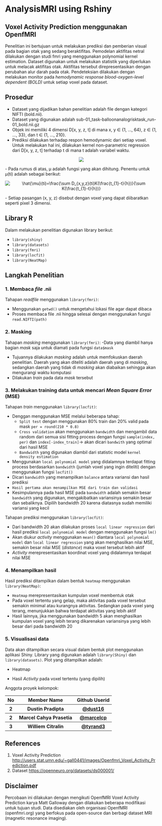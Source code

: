 # AnalysisMRI using Rshiny

## Voxel Activity Prediction menggunakan OpenfMRI

Penelitian ini bertujuan untuk melakukan prediksi dan pemberian visual pada bagian otak yang sedang beraktifitas. Pemodelan aktifitas netral dilakukan dengan studi fmri yang menggunakan polynomial kernel estimation. Dataset digunakan untuk melakukan statistik yang diperlukan untuk melacak aktifitas otak. Aktifitas tersebut direpresentasikan dengan perubahan alur darah pada otak. Pendeteksian dilakukan dengan melakukan monitor pada *hemodynamic response blood-oxygen-level dependent (BOLD)* untuk setiap voxel pada dataset.

## Prosedur

- Dataset yang dijadikan bahan penelitian adalah file dengan kategori NIFTI (bold.nii). 
- Dataset yang digunakan adalah sub-01_task-balloonanalogrisktask_run-01_bold.nii.gz 
- Objek ini memiliki 4 dimensi D[x, y, z, t] di mana x, y ∈ {1, ..., 64}, z ∈ {1, ..., 33}, dan t ∈ {1, ..., 210}. 
- Prediksi dilakukan terhadap respon hemodynamic dari setiap voxel. Untuk melakukan hal ini, dilakukan kernel non-parametric regression dari D[x, y, z, t] terhadap t di mana t adalah variabel waktu.
<p align="center"><img src="http://latex.codecogs.com/gif.latex?D[x,y,z,t]=&space;\muµ_{x,y,z}(t)&plus;\epsilon_{x,y,z}(t)" /></p>
- Pada rumus di atas, µ adalah fungsi yang akan dihitung. Penentu untuk µ(ti) adalah sebagai berikut:
<p align="center"><img src="http://latex.codecogs.com/gif.latex?\hat{\mu}(ti)=\frac{\sum&space;D_{x,y,z}(ti)K(\frac{t_{1}-t}{h})}{\sum&space;K(\frac{t_{1}-t}{h})}" title="\hat{\mu}(ti)=\frac{\sum D_{x,y,z}(ti)K(\frac{t_{1}-t}{h})}{\sum K(\frac{t_{1}-t}{h})}" /></p>
- Setiap pasangan (x, y, z) disebut dengan voxel yang dapat diibaratkan seperti pixel 3 dimensi. 

## Library R

Dalam melakukan penelitian digunakan library berikut:
- `library(shiny)`
- `library(datasets)`
- `library(fmri)`
- `library(locfit)`
- `library(NeatMap)`

## Langkah Penelitian

### 1. Membaca *file* .nii
Tahapan *readfile* menggunakan `library(fmri)`:
- Menggunakan `getwd()` untuk mengetahui lokasi file agar dapat dibaca
- Proses membaca file .nii hingga selesai dengan menggunakan fungsi `read.NIFTI(path)`

### 2. Masking
Tahapan *masking* menggunakan `library(fmri)`:
-Data yang diambil hanya bagian *mask* saja untuk diamati pada fungsi `data$mask`
  - Tujuannya dilakukan *masking* adalah untuk memfokuskan daerah penelitian. Daerah yang akan diteliti adalah daerah yang di *masking*, sedangkan daerah yang tidak di *masking* akan diabaikan sehingga akan mengurangi waktu komputasi
- Dilakukan *train* pada data *mask* tersebut

### 3. Melakukan training data untuk mencari *Mean Square Error* (MSE)
Tahapan *train* menggunakan `library(locfit)`:
- Denggan menggunakan MSE melalui beberapa tahap:
  - `Split test` dengan menggunakan 80% train dan 20% valid pada mask `per = round(210 * 0.8)`
  - `Cross validation` akan menggunakan `bandwidth` dan mengambil data random dari semua sisi fitting process dengan fungsi
    `sample(index, per)` dan `index[-index_train]`-> akan dicari `bandwith` yang optimal dari hasil MSE 
  - `Bandwidth` yang digunakan diambil dari statistic model `kernel density estimation`
- Menggunakan `local polynomial model` yang didalamnya terdapat fitting process berdasarkan `bandwidth` (jumlah voxel yang ingin          diteliti) dengan menggunakan fungsi `locfit()`
- Dicari `bandwidth` yang  menampilkan `balance` antara variansi dan hasil prediksi
- `Hasil pertama akan menampilkan MSE dari train dan validasi`
- Kesimpulannya pada hasil MSE pada `bandwidth` adalah semakin besar `bandwidth` yang digunakan, mengakibatkan variansinya semakin besar dan sebaliknya. Dipilih bandwidth 20 karena diatasnya sudah memiliki variansi yang kecil

Tahapan prediksi menggunakan `library(locfit)`:
- Dari bandwidth 20 akan dilakukan proses `local linear regression` dari hasil prediksi `local polynomial model` dengan menggunakan fungsi `lm()`
- Akan diukur *activity* menggunakan `mean()` diantara `local polynomial model` dan `local linear regression` yang akan menghasilkan nilai MSE, semakin besar nilai MSE (*distance*) maka voxel tersebut lebih aktif
- *Activity* merepresentasikan koordinat voxel yang didalamnya terdapat nilai MSE

### 4. Menampilkan hasil
Hasil prediksi ditampilkan dalam bentuk `heatmap` menggunakan `library(NeatMap)`: 
- `Heatmap` merepresentasikan kumpulan voxel membentuk otak
- Pada voxel tertentu yang gelap, maka aktivitas pada voxel tersebut semakin minimal atau kurangnya aktivitas. Sedangkan pada voxel yang terang, menunjukkan bahwa terdapat aktivitas yang lebih aktif
- Hasil lainnya, jika menggunakan bandwidth 5 akan menghasilkan kumpulan voxel yang lebih terang dikarenakan variansinya yang lebih besar dari pada bandwidth 20

### 5. Visualisasi data 
Data akan ditampilkan secara visual dalam bentuk plot menggunakan aplikasi Shiny. Library yang digunakan adalah `library(Shiny)` dan `library(datasets)`. Plot yang ditampilkan adalah:
- Heatmap

- Hasil *Activity* pada voxel tertentu (yang dipilih)





Anggota proyek kelompok:
<table>
  <tr>
    <th>No</th>
    <th>Member Name</th>
    <th>Github Userid</th>
  </tr>
  <tr>
    <th>2</th>
    <th>Dustin Pradipta</th>
  <th><a href="https://github.com/dust16">@dust16</th>
  <tr>
    <th>2</th>
    <th>Marcel Cahya Prasetia</th>
  <th><a href="https://github.com/marcelcp">@marcelcp</th>
  </tr>
   <tr>
    <th>3</th>
    <th>Williem Citralin</th>
    <th><a href="https://github.com/tyrand3">@tyrand3</th>
  </tr>
</table>
  
## References
1. Voxel Activity Prediction http://users.stat.umn.edu/~gall0441/images/Openfmri_Voxel_Activity_Prediction.pdf
2. Dataset https://openneuro.org/datasets/ds000001/

## Disclaimer

Percobaan ini dilakukan dengan mengikuti OpenfMRI Voxel Activity Prediction karya Matt Galloway dengan dilakukan beberapa modifikasi untuk tujuan studi. Data disediakan oleh organisasi OpenfMRI (openfmri.org) yang berfokus pada open-source dan berbagi dataset MRI (magnetic resonance imaging).
